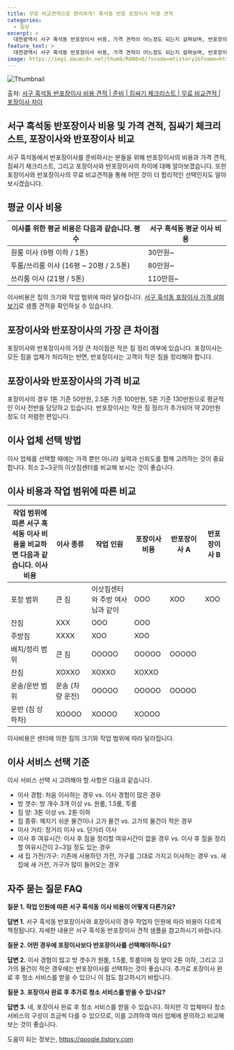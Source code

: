 ```yaml
---
title: 무료 비교견적으로 편리하게! 흑석동 반포 포장이사 비용 견적
categories:
  - 일상
excerpt: >
  대전광역시 서구 흑석동 반포장이사 비용, 가격 견적이 어느정도 되는지 살펴보며, 반포장이사를 준비함에 있어 짐싸기 준비 체크리스트가 무엇인지 보겠습니다. 마지막으로 포장이사와 차이점을 통해 무료 비교견적으로 어떤 것이 더 합리적인 선택인지 공유 드립니다.서구 흑석동 포장이사 견적 샘플 보기 👈 클릭서구 흑석동 포장이사 가격 살펴보기 👈 클릭서구 흑석동 반포장이사 평균 이사 비용평수서구 흑석동 평균 이사 비용원룸 이사9평 이하 (1톤)30만원~투룸/쓰리룸 이사16평 ~ 20평 (2.5톤)80만원~쓰리룸 이사21평 (5톤) ~110만원~우리집 무료 이사견적 받기 👈 클릭포장 vs 반포장: 가장 큰 차이점포장이사와 반포장이사의 가장 큰 차이점은 작은 짐 정리 여부로, 포장이사는 업체가 모든 짐을 맡아 처..
feature_text: >
  대전광역시 서구 흑석동 반포장이사 비용, 가격 견적이 어느정도 되는지 살펴보며, 반포장이사를 준비함에 있어 짐싸기 준비 체크리스트가 무엇인지 보겠습니다. 마지막으로 포장이사와 차이점을 통해 무료 비교견적으로 어떤 것이 더 합리적인 선택인지 공유 드립니다.서구 흑석동 포장이사 견적 샘플 보기 👈 클릭서구 흑석동 포장이사 가격 살펴보기 👈 클릭서구 흑석동 반포장이사 평균 이사 비용평수서구 흑석동 평균 이사 비용원룸 이사9평 이하 (1톤)30만원~투룸/쓰리룸 이사16평 ~ 20평 (2.5톤)80만원~쓰리룸 이사21평 (5톤) ~110만원~우리집 무료 이사견적 받기 👈 클릭포장 vs 반포장: 가장 큰 차이점포장이사와 반포장이사의 가장 큰 차이점은 작은 짐 정리 여부로, 포장이사는 업체가 모든 짐을 맡아 처..
image: https://img1.daumcdn.net/thumb/R800x0/?scode=mtistory2&fname=https%3A%2F%2Fblog.kakaocdn.net%2Fdn%2FxYn0b%2FbtsHea7cz3x%2FZWYVV6DY59ykwePUefr4Bk%2Fimg.webp
---
```


![Thumbnail](https://img1.daumcdn.net/thumb/R800x0/?scode=mtistory2&fname=https%3A%2F%2Fblog.kakaocdn.net%2Fdn%2FxYn0b%2FbtsHea7cz3x%2FZWYVV6DY59ykwePUefr4Bk%2Fimg.webp)

<p>출처: <a href="https://qoogle.tistory.com/9684" rel="dofollow">서구 흑석동 반포장이사 비용 견적 | 준비 | 짐싸기 체크리스트 | 무료 비교견적 | 포장이사 차이</a> </p>

## 서구 흑석동 반포장이사 비용 및 가격 견적, 짐싸기 체크리스트, 포장이사와 반포장이사 비교

서구 흑석동에서 반포장이사를 준비하시는 분들을 위해 반포장이사의 비용과 가격 견적, 짐싸기 체크리스트, 그리고 포장이사와 반포장이사의 차이에
대해 알아보겠습니다. 또한 포장이사와 반포장이사의 무료 비교견적을 통해 어떤 것이 더 합리적인 선택인지도 알아보시겠습니다.

## **평균 이사 비용**

이사를 위한 평균 비용은 다음과 같습니다.  **평수** | **서구 흑석동 평균 이사 비용**  
---|---  
원룸 이사 (9평 이하 / 1톤) | 30만원~  
투룸/쓰리룸 이사 (16평 ~ 20평 / 2.5톤) | 80만원~  
쓰리룸 이사 (21평 / 5톤) | 110만원~  
이사비용은 짐의 크기와 작업 범위에 따라 달라집니다. [서구 흑석동 포장이사 가격 살펴보기](https://qoogle.tistory.com/9684)로 샘플 견적을
확인하실 수 있습니다.

## **포장이사와 반포장이사의 가장 큰 차이점**

포장이사와 반포장이사의 가장 큰 차이점은 작은 짐 정리 여부에 있습니다. 포장이사는 모든 짐을 업체가 처리하는 반면, 반포장이사는 고객이
작은 짐을 정리해야 합니다.

## **포장이사와 반포장이사의 가격 비교**

포장이사의 경우 1톤 기준 50만원, 2.5톤 기준 100만원, 5톤 기준 130만원으로 평균적인 이사 전반을 담당하고 있습니다.
반포장이사는 작은 짐 정리가 추가되어 약 20만원 정도 더 저렴한 편입니다.

## **이사 업체 선택 방법**

이사 업체를 선택할 때에는 가격 뿐만 아니라 실력과 신뢰도를 함께 고려하는 것이 중요합니다. 최소 2~3곳의 이삿짐센터를 비교해 보시는 것이
좋습니다.

## **이사 비용과 작업 범위에 따른 비교**

작업 범위에 따른 서구 흑석동 이사 비용을 비교하면 다음과 같습니다.  **이사비용** | **이사 종류** | **작업 인원** | **포장이사 비용** | **반포장이사 A** | **반포장이사 B**  
---|---|---|---|---|---  
포장 범위 | 큰 짐 | 이삿짐센터와 주방 여사님과 같이 | OOO | XOO | XOO  
잔짐 | XXX | OOO | OOO  
주방짐 | XXXX | XOO | XOO  
배치/정리 범위 | 큰 짐 | OOOOO | OOOOO | OOOOO  
잔짐 | XOXXO | XOXXO | XOXXO  
운송/운반 범위 | 운송 (차량 운전) | OOOOO | OOOOO | OOOOO  
운반 (짐 상하차) | XOOOO | XOOOO | XOOOO  
이사비용은 센터에 의한 짐의 크기와 작업 범위에 따라 달라집니다.

## **이사 서비스 선택 기준**

이사 서비스 선택 시 고려해야 할 사항은 다음과 같습니다.

  * 이사 경험: 처음 이사하는 경우 vs. 이사 경험이 많은 경우
  * 방 갯수: 방 개수 3개 이상 vs. 원룸, 1.5룸, 투룸
  * 짐 양: 3톤 이상 vs. 2톤 이하
  * 짐 종류: 깨지기 쉬운 물건이나 고가 물건 vs. 고가의 물건이 적은 경우
  * 이사 거리: 장거리 이사 vs. 단거리 이사
  * 이사 후 여유시간: 이사 후 짐을 정리할 여유시간이 없을 경우 vs. 이사 후 짐을 정리할 여유시간이 2~3일 정도 있는 경우
  * 새 집 가전/가구: 기존에 사용하던 가전, 가구를 그대로 가지고 이사하는 경우 vs. 새 집에 새 가전, 가구가 많이 들어오는 경우

## **자주 묻는 질문 FAQ**

**질문 1. 작업 인원에 따른 서구 흑석동 이사 비용이 어떻게 다른가요?**

**답변 1.** 서구 흑석동 반포장이사와 포장이사의 경우 작업자 인원에 따라 비용이 다르게 책정됩니다. 자세한 내용은 서구 흑석동
반포장이사 견적 샘플을 참고하시기 바랍니다.

**질문 2. 어떤 경우에 포장이사보다 반포장이사를 선택해아하나요?**

**답변 2.** 이사 경험이 많고 방 갯수가 원룸, 1.5룸, 투룸이며 짐 양이 2톤 이하, 그리고 고가의 물건이 적은 경우에는
반포장이사를 선택하는 것이 좋습니다. 추가로 포장이사 완료 후 청소 서비스를 받을 수 있으니 이 점도 참고하시기 바랍니다.

**질문 3. 포장이사 완료 후 추가로 청소 서비스를 받을 수 있나요?**

**답변 3.** 네, 포장이사 완료 후 청소 서비스를 받을 수 있습니다. 하지만 각 업체마다 청소 서비스의 구성이 조금씩 다를 수
있으므로, 이를 고려하여 여러 업체에 문의하고 비교해보는 것이 좋습니다.

 

도움이 되는 정보는, <a href="https://qoogle.tistory.com" rel="dofollow">https://qoogle.tistory.com</a>


